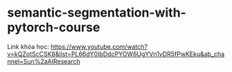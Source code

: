 # semantic-segmentation-with-pytorch-course
Link khóa học: https://www.youtube.com/watch?v=kQZotScCSK8&list=PL66dY0IbDdcPYOW6UgYVn1vDR5fPwKEku&ab_channel=Sun%2aAIResearch
